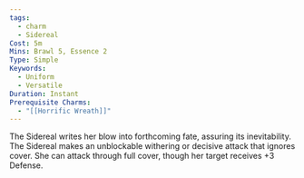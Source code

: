 ```yaml
---
tags:
  - charm
  - Sidereal
Cost: 5m
Mins: Brawl 5, Essence 2
Type: Simple
Keywords:
  - Uniform
  - Versatile
Duration: Instant
Prerequisite Charms:
  - "[[Horrific Wreath]]"
---
```

The Sidereal writes her blow into forthcoming fate, assuring its inevitability. The Sidereal makes an unblockable withering or decisive attack that ignores cover. She can attack through full cover, though her target receives +3 Defense.